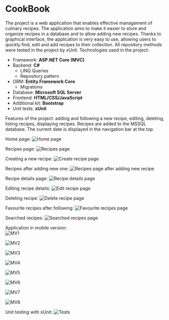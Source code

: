 # CookBook

The project is a web application that enables effective management of culinary recipes. The application aims to make it easier to store and organize recipes in a database and to allow adding new recipes. Thanks to graphical interface, the application is very easy to use, allowing users to quickly find, edit and add recipes to their collection. All repository methods were tested in the project by xUnit. Technologies used in the project: 
- Framework: **ASP.NET Core (MVC)**
- Backend: **C#**
  - LINQ Queries
  - Repository pattern
- ORM: **Entity Framework Core**
  - Migrations
- Database: **Microsoft SQL Server**
- Frontend: **HTML/CSS/JavaScript**
- Additional kit: **Bootstrap**
- Unit tests: **xUnit**

Features of the project: adding and following a new recipe, editing, deleting, listing recipes, displaying recipes. Recipes are added to the MSSQL database. The current date is displayed in the navigation bar at the top.

Home page:
![Home page](https://github.com/karoldziadkowiec/CookBook/blob/master/photos/0.png)

Recipes page:
![Recipes page](https://github.com/karoldziadkowiec/CookBook/blob/master/photos/1.png)

Creating a new recipe:
![Create recipe page](https://github.com/karoldziadkowiec/CookBook/blob/master/photos/2.png)

Recipes after adding new one:
![Recipes page after adding new recipe](https://github.com/karoldziadkowiec/CookBook/blob/master/photos/3.png)

Recipe details page:
![Recipe details page](https://github.com/karoldziadkowiec/CookBook/blob/master/photos/4.png)

Editing recipe details:
![Edit recipe page](https://github.com/karoldziadkowiec/CookBook/blob/master/photos/5.png)

Deleting recipe:
![Delete recipe page](https://github.com/karoldziadkowiec/CookBook/blob/master/photos/6.png)

Favourite recipes after following:
![Favourite recipes page](https://github.com/karoldziadkowiec/CookBook/blob/master/photos/7.png)

Searched recipes:
![Searched recipes page](https://github.com/karoldziadkowiec/CookBook/blob/master/photos/7.2.png)

Application in mobile version: <br/>
![MV1](https://github.com/karoldziadkowiec/CookBook/blob/master/photos/7.3.png)

![MV2](https://github.com/karoldziadkowiec/CookBook/blob/master/photos/8.png)

![MV3](https://github.com/karoldziadkowiec/CookBook/blob/master/photos/9.png)

![MV4](https://github.com/karoldziadkowiec/CookBook/blob/master/photos/10.png)

![MV5](https://github.com/karoldziadkowiec/CookBook/blob/master/photos/11.png)

![MV6](https://github.com/karoldziadkowiec/CookBook/blob/master/photos/12.png)

![MV7](https://github.com/karoldziadkowiec/CookBook/blob/master/photos/13.png)

![MV8](https://github.com/karoldziadkowiec/CookBook/blob/master/photos/14.png)

Unit testing with xUnit:
![Tests](https://github.com/karoldziadkowiec/CookBook/blob/master/photos/15.png)
